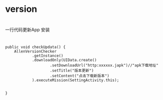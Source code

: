 # version
#
一行代码更新App 安装
#
    public void checkUpdata() {
        AllenVersionChecker
                .getInstance()
                .downloadOnly(UIData.create()
                        .setDownloadUrl("http:xxxxxx.japk")//"apk下载地址"
                        .setTitle("版本更新")
                        .setContent("点击下载新版本")
                ).executeMission(SettingActivity.this);


    }
